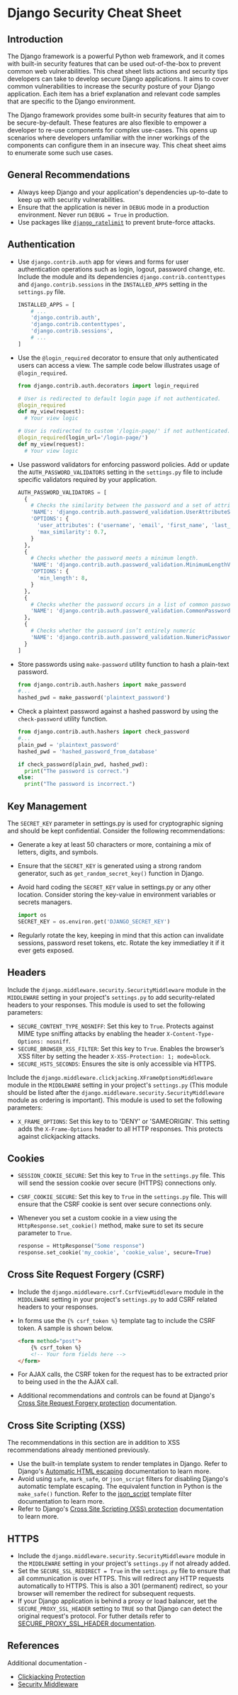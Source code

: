 # Django Security Cheat Sheet

## Introduction

The Django framework is a powerful Python web framework, and it comes with built-in security features that can be used out-of-the-box to prevent common web vulnerabilities. This cheat sheet lists actions and security tips developers can take to develop secure Django applications. It aims to cover common vulnerabilities to increase the security posture of your Django application. Each item has a brief explanation and relevant code samples that are specific to the Django environment.

The Django framework provides some built-in security features that aim to be secure-by-default. These features are also flexible to empower a developer to re-use components for complex use-cases. This opens up scenarios where developers unfamiliar with the inner workings of the components can configure them in an insecure way. This cheat sheet aims to enumerate some such use cases.

## General Recommendations

- Always keep Django and your application's dependencies up-to-date to keep up with security vulnerabilities.
- Ensure that the application is never in `DEBUG` mode in a production environment. Never run `DEBUG = True` in production.
- Use packages like [`django_ratelimit`](https://django-ratelimit.readthedocs.io/en/stable/) to prevent brute-force attacks.

## Authentication

- Use `django.contrib.auth` app for views and forms for user authentication operations such as login, logout, password change, etc. Include the module and its dependencies `django.contrib.contenttypes` and `django.contrib.sessions` in the `INSTALLED_APPS` setting in the `settings.py` file.

  ```python
  INSTALLED_APPS = [
      # ...
      'django.contrib.auth',
      'django.contrib.contenttypes',
      'django.contrib.sessions',
      # ...
  ]
  ```

- Use the `@login_required` decorator to ensure that only authenticated users can access a view. The sample code below illustrates usage of `@login_required`.

  ```python
  from django.contrib.auth.decorators import login_required

  # User is redirected to default login page if not authenticated.
  @login_required
  def my_view(request):
    # Your view logic

  # User is redirected to custom '/login-page/' if not authenticated.
  @login_required(login_url='/login-page/')
  def my_view(request):
    # Your view logic
  ```

- Use password validators for enforcing password policies. Add or update the `AUTH_PASSWORD_VALIDATORS` setting in the `settings.py` file to include specific validators required by your application.

  ```python
  AUTH_PASSWORD_VALIDATORS = [
    {
      # Checks the similarity between the password and a set of attributes of the user.
      'NAME': 'django.contrib.auth.password_validation.UserAttributeSimilarityValidator',
      'OPTIONS': {
        'user_attributes': ('username', 'email', 'first_name', 'last_name'),
        'max_similarity': 0.7,
      }
    },
    {
      # Checks whether the password meets a minimum length.
      'NAME': 'django.contrib.auth.password_validation.MinimumLengthValidator',
      'OPTIONS': {
        'min_length': 8,
      }
    },
    {
      # Checks whether the password occurs in a list of common passwords
      'NAME': 'django.contrib.auth.password_validation.CommonPasswordValidator',
    },
    {
      # Checks whether the password isn’t entirely numeric
      'NAME': 'django.contrib.auth.password_validation.NumericPasswordValidator',
    }
  ]
  ```

- Store passwords using `make-password` utility function to hash a plain-text password.

  ```python
  from django.contrib.auth.hashers import make_password
  #...
  hashed_pwd = make_password('plaintext_password')
  ```

- Check a plaintext password against a hashed password by using the  `check-password` utility function.

  ```python
  from django.contrib.auth.hashers import check_password
  #...
  plain_pwd = 'plaintext_password'
  hashed_pwd = 'hashed_password_from_database'

  if check_password(plain_pwd, hashed_pwd):
    print("The password is correct.")
  else:
    print("The password is incorrect.")
  ```

## Key Management

The `SECRET_KEY` parameter in settings.py is used for cryptographic signing and should be kept confidential. Consider the following recommendations:

- Generate a key at least 50 characters or more, containing a mix of letters, digits, and symbols.
- Ensure that the `SECRET_KEY` is generated using a strong random generator, such as `get_random_secret_key()` function in Django.
- Avoid hard coding the `SECRET_KEY` value in settings.py or any other location. Consider storing the key-value in environment variables or secrets managers.

  ```python
  import os
  SECRET_KEY = os.environ.get('DJANGO_SECRET_KEY')
  ```

- Regularly rotate the key, keeping in mind that this action can invalidate sessions, password reset tokens, etc. Rotate the key immediatley it if it ever gets exposed.

## Headers

Include the `django.middleware.security.SecurityMiddleware` module in the `MIDDLEWARE` setting in your project's `settings.py` to add security-related headers to your responses. This module is used to set the following parameters:

- `SECURE_CONTENT_TYPE_NOSNIFF`: Set this key to `True`. Protects against MIME type sniffing attacks by enabling the header `X-Content-Type-Options: nosniff`.
- `SECURE_BROWSER_XSS_FILTER`: Set this key to `True`. Enables the browser’s XSS filter by setting the header `X-XSS-Protection: 1; mode=block`.
- `SECURE_HSTS_SECONDS`: Ensures the site is only accessible via HTTPS.

Include the `django.middleware.clickjacking.XFrameOptionsMiddleware` module in the `MIDDLEWARE` setting in your project's `settings.py` (This module should be listed after the `django.middleware.security.SecurityMiddleware` module as ordering is important). This module is used to set the following parameters:

- `X_FRAME_OPTIONS`: Set this key to to 'DENY' or 'SAMEORIGIN'. This setting adds the `X-Frame-Options` header to all HTTP responses. This protects against clickjacking attacks.

## Cookies

- `SESSION_COOKIE_SECURE`: Set this key to `True` in the `settings.py` file. This will send the session cookie over secure (HTTPS) connections only.
- `CSRF_COOKIE_SECURE`: Set this key to `True` in the `settings.py` file. This will ensure that the CSRF cookie is sent over secure connections only.
- Whenever you set a custom cookie in a view using the `HttpResponse.set_cookie()` method, make sure to set its secure parameter to `True`.

  ```python
  response = HttpResponse("Some response")
  response.set_cookie('my_cookie', 'cookie_value', secure=True)
  ```

## Cross Site Request Forgery (CSRF)

- Include the `django.middleware.csrf.CsrfViewMiddleware` module in the `MIDDLEWARE` setting in your project's `settings.py` to add CSRF related headers to your responses.
- In forms use the `{% csrf_token %}` template tag to include the CSRF token. A sample is shown below.

  ```html
  <form method="post">
      {% csrf_token %}
      <!-- Your form fields here -->
  </form>
  ```

- For AJAX calls, the CSRF token for the request has to be extracted prior to being used in the the AJAX call.  
- Additional recommendations and controls can be found at Django's [Cross Site Request Forgery protection](https://docs.djangoproject.com/en/3.2/ref/csrf/) documentation.

## Cross Site Scripting (XSS)

The recommendations in this section are in addition to XSS recommendations already mentioned previously.

- Use the built-in template system to render templates in Django. Refer to Django's [Automatic HTML escaping](https://docs.djangoproject.com/en/3.2/ref/templates/language/#automatic-html-escaping) documentation to learn more.
- Avoid using `safe`, `mark_safe`, or `json_script` filters for disabling Django's automatic template escaping. The equivalent function in Python is the `make_safe()` function. Refer to the [json_script](https://docs.djangoproject.com/en/3.2/ref/templates/builtins/#json-script0) template filter documentation to learn more.
- Refer to Django's [Cross Site Scripting (XSS) protection](https://docs.djangoproject.com/en/3.2/topics/security/#cross-site-scripting-xss-protection) documentation to learn more.

## HTTPS

- Include the `django.middleware.security.SecurityMiddleware` module in the `MIDDLEWARE` setting in your project's `settings.py` if not already added.
- Set the `SECURE_SSL_REDIRECT = True` in the `settings.py` file to ensure that all communication is over HTTPS. This will redirect any HTTP requests automatically to HTTPS. This is also a 301 (permanent) redirect, so your browser will remember the redirect for subsequent requests.
- If your Django application is behind a proxy or load balancer, set the `SECURE_PROXY_SSL_HEADER` setting to `TRUE` so that Django can detect the original request's protocol. For futher details refer to [SECURE_PROXY_SSL_HEADER documentation](https://docs.djangoproject.com/en/3.2/ref/settings/#secure-proxy-ssl-header).

## References

Additional documentation -

- [Clickjacking Protection](https://docs.djangoproject.com/en/3.2/topics/security/#clickjacking-protection)
- [Security Middleware](https://docs.djangoproject.com/en/3.2/topics/security/#module-django.middleware.security)
